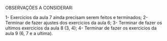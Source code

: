 OBSERVAÇÕES A CONSIDERAR:

1- Exercicios da aula 7 ainda precisam serem feitos e terminados;
2- Terminar de fazer ajustes dos exercicios da aula 6;
3- Terminar de fazer os ultimos exercicios da aula 8 (3, 4);
4- Terminar de fazer os exercicios da aula 9 (6, 7 e a ultima).
